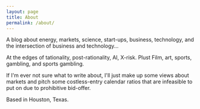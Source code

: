 ```yaml
---
layout: page
title: About
permalink: /about/
---
```


A blog about energy, markets, science, start-ups, business, technology, and the intersection of business and technology...

At the edges of tationality, post-rationality, AI, X-risk. Plust Film, art, sports, gambling, and sports gambling.

If I'm ever not sure what to write about, I'll just make up some views about markets and pitch some costless-entry calendar ratios that are infeasible to put on due to prohibitive bid-offer.

Based in Houston, Texas.